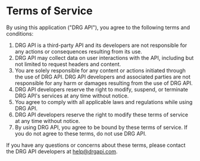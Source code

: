 # Terms of Service

By using this application ("DRG API"), you agree to the following terms and conditions:

1. DRG API is a third-party API and its developers are not responsible for any actions or consequences resulting from its use.
2. DRG API may collect data on user interactions with the API, including but not limited to request headers and content.
3. You are solely responsible for any content or actions initiated through the use of DRG API. DRG API developers and associated parties are not responsible for any harm or damages resulting from the use of DRG API.
4. DRG API developers reserve the right to modify, suspend, or terminate DRG API's services at any time without notice.
5. You agree to comply with all applicable laws and regulations while using DRG API.
6. DRG API developers reserve the right to modify these terms of service at any time without notice.
7. By using DRG API, you agree to be bound by these terms of service. If you do not agree to these terms, do not use DRG API.

If you have any questions or concerns about these terms, please contact the DRG API developers at [help@drgapi.com](mailto:help@drgapi.com).
